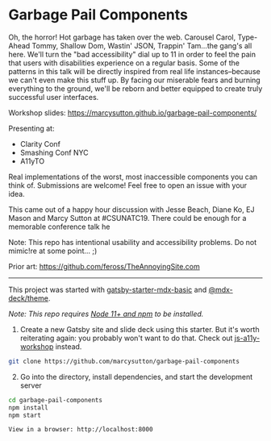 # Garbage Pail Components

Oh, the horror! Hot garbage has taken over the web. Carousel Carol, Type-Ahead Tommy, Shallow Dom, Wastin' JSON, Trappin' Tam...the gang's all here. We'll turn the "bad accessibility" dial up to 11 in order to feel the pain that users with disabilities experience on a regular basis. Some of the patterns in this talk will be directly inspired from real life instances–because we can't even make this stuff up. By facing our miserable fears and burning everything to the ground, we'll be reborn and better equipped to create truly successful user interfaces.

Workshop slides: https://marcysutton.github.io/garbage-pail-components/

Presenting at:

- Clarity Conf
- Smashing Conf NYC
- A11yTO

Real implementations of the worst, most inaccessible components you can think of. Submissions are welcome! Feel free to open an issue with your idea.

This came out of a happy hour discussion with Jesse Beach, Diane Ko, EJ Mason and Marcy Sutton at #CSUNATC19. There could be enough for a memorable conference talk he

Note: This repo has intentional usability and accessibility problems. Do not mimic!re at some point... ;)

Prior art: https://github.com/feross/TheAnnoyingSite.com

---

This project was started with [gatsby-starter-mdx-basic](https://github.com/christopherbiscardi/gatsby-starter-mdx-basic) and [@mdx-deck/theme](https://github.com/jxnblk/mdx-deck/tree/master/packages/gatsby-theme).

_Note: This repo requires [Node 11+ and npm](https://nodejs.org) to be installed._

1. Create a new Gatsby site and slide deck using this starter. But it's worth reiterating again: you probably won't want to do that. Check out [js-a11y-workshop](https://github.com/marcysutton/js-a11y-workshop) instead.
 
```sh
git clone https://github.com/marcysutton/garbage-pail-components
```

2. Go into the directory, install dependencies, and start the development server

```sh
cd garbage-pail-components
npm install
npm start
```

    View in a browser: http://localhost:8000
